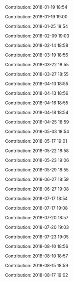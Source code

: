 Contribution: 2018-01-19 18:54

Contribution: 2018-01-19 19:00

Contribution: 2018-01-25 18:54

Contribution: 2018-02-09 19:03

Contribution: 2018-02-14 18:58

Contribution: 2018-03-19 18:56

Contribution: 2018-03-22 18:55

Contribution: 2018-03-27 18:55

Contribution: 2018-04-13 18:55

Contribution: 2018-04-13 18:56

Contribution: 2018-04-16 18:55

Contribution: 2018-04-18 18:54

Contribution: 2018-04-25 18:59

Contribution: 2018-05-03 18:54

Contribution: 2018-05-17 19:01

Contribution: 2018-05-22 18:58

Contribution: 2018-05-23 19:06

Contribution: 2018-05-29 18:55

Contribution: 2018-06-27 18:59

Contribution: 2018-06-27 19:08

Contribution: 2018-07-17 18:54

Contribution: 2018-07-17 19:08

Contribution: 2018-07-20 18:57

Contribution: 2018-07-20 19:03

Contribution: 2018-07-23 19:05

Contribution: 2018-08-10 18:56

Contribution: 2018-08-10 18:57

Contribution: 2018-08-15 18:59

Contribution: 2018-08-17 19:02

